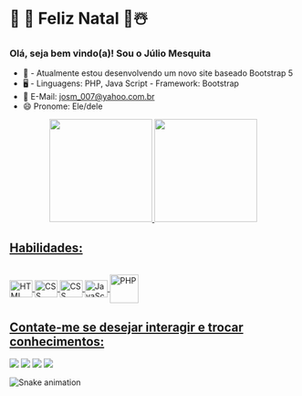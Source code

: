 # 🎄 🎁 Feliz Natal  🎁☃️
### Olá, seja bem vindo(a)! Sou o Júlio Mesquita

- 📌 - Atualmente estou desenvolvendo um novo site baseado Bootstrap 5
- 🖥️ - Linguagens: PHP, Java Script - Framework: Bootstrap
- 📧 E-Mail: josm_007@yahoo.com.br
- 😄 Pronome: Ele/dele

<div align="center">
  <a href="https://github.com/josm007">  
  <img height="180em" src="https://github-readme-stats.vercel.app/api?username=josm007&show_icons=true&theme=dark&include_all_commits=true&count_private=true"/>    
  <img height="180em" src="https://github-readme-stats.vercel.app/api/top-langs/?username=josm007&layout=compact&langs_count=7&theme=dracula"/>
</div>   
    
  
</div>
   
  ## Habilidades:
  <div style="display: inline_block"><br>
  <img align="center" alt="HTML" height="30" width="40" src="https://github.com/josm007/Ferramentas/blob/main/icones/css3-original.svg">
  <img align="center" alt="CSS" height="30" width="40" src="https://github.com/josm007/Ferramentas/blob/main/icones/html5-original.svg">
    <img align="center" alt="CSS" height="30" width="40" src="https://github.com/josm007/Ferramentas/blob/main/icones/bootstrap-original.svg">
  <img align="center" alt="JavaScript" height="30" width="40" src="https://github.com/josm007/Ferramentas/blob/main/icones/javascript-original.svg">
  <img align="center" alt="PHP" height="50" width="50" src="https://github.com/josm007/Ferramentas/blob/main/icones/php-original.svg">
     
</div>
  
   ## Contate-me se desejar interagir e trocar conhecimentos:
  <div>   
  <a href="https://instagram.com/josm_3051" target="_blank"><img src="https://img.shields.io/badge/-Instagram-%23E4405F?style=for-the-badge&logo=instagram&logoColor=white" target="_blank"></a>
  <a href = "mailto:josm3051@gmail.com"><img src="https://img.shields.io/badge/-Gmail-%23333?style=for-the-badge&logo=gmail&logoColor=white" target="_blank"></a>
  <a href="https://www.linkedin.com/in/júlio-mesquita-a976921b7" target="_blank"><img src="https://img.shields.io/badge/-LinkedIn-%230077B5?style=for-the-badge&logo=linkedin&logoColor=white" target="_blank"></a>  
    <a href="https://api.whatsapp.com/send?phone=5592993386769&text=Ol%C3%A1%2C%20seja%20bem%20vindo%20ao%20meu%20WhatsApp.%20Favor%2C%20enviar%20mensagem%20e%20aguardar%20retorno.%20Assim%20que%20puder%2C%20entrarei%20em%20contato.%20" target="_blank"><img src="https://img.shields.io/badge/-whatsapp-%230077B5?style=for-the-badge&logo=whatsapp&logoColor=white&color=success" target="_blank"></a>
  
  ![Snake animation](https://github.com/josm007/blob/output/github-contribution-grid-snake.svg)
  
</div>
